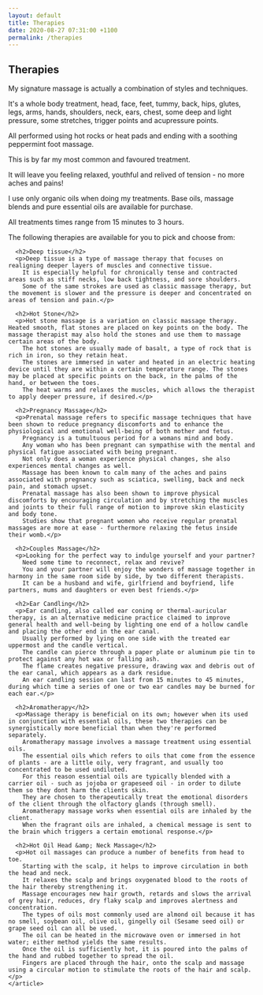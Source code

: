 ```yaml
---
layout: default
title: Therapies
date: 2020-08-27 07:31:00 +1100
permalink: /therapies
---
```


<section>
  <div class="bg">
    <h1>Therapies</h1>
    <article>
      <p>My signature massage is actually a combination of styles and techniques.</p>
      <p>It's a whole body treatment, head, face, feet, tummy, back, hips, glutes, legs, arms, hands, shoulders, neck, ears, chest, some deep and light pressure, some stretches, trigger points and acupressure points.</p>
      <p>All performed using hot rocks or heat pads and ending with a soothing peppermint foot massage.</p>
      <p>This is by far my most common and favoured treatment.</p>
      <p>It will leave you feeling relaxed, youthful and relived of tension - no more aches and pains!</p>
      <p>I use only organic oils when doing my treatments. Base oils, massage blends and pure essential oils are available for purchase.</p>
      <p>All treatments times range from 15 minutes to 3 hours.</p>
      <p>The following therapies are available for you to pick and choose from:</p>

      <h2>Deep tissue</h2>
      <p>Deep tissue is a type of massage therapy that focuses on realigning deeper layers of muscles and connective tissue.
        It is especially helpful for chronically tense and contracted areas such as stiff necks, low back tightness, and sore shoulders.
        Some of the same strokes are used as classic massage therapy, but the movement is slower and the pressure is deeper and concentrated on areas of tension and pain.</p>

      <h2>Hot Stone</h2>
      <p>Hot stone massage is a variation on classic massage therapy. Heated smooth, flat stones are placed on key points on the body. The massage therapist may also hold the stones and use them to massage certain areas of the body.
        The hot stones are usually made of basalt, a type of rock that is rich in iron, so they retain heat.
        The stones are immersed in water and heated in an electric heating device until they are within a certain temperature range. The stones may be placed at specific points on the back, in the palms of the hand, or between the toes.
        The heat warms and relaxes the muscles, which allows the therapist to apply deeper pressure, if desired.</p>

      <h2>Pregnancy Massage</h2>
      <p>Prenatal massage refers to specific massage techniques that have been shown to reduce pregnancy discomforts and to enhance the physiological and emotional well-being of both mother and fetus.
        Pregnancy is a tumultuous period for a womans mind and body.
        Any woman who has been pregnant can sympathise with the mental and physical fatigue associated with being pregnant.
        Not only does a woman experience physical changes, she also experiences mental changes as well.
        Massage has been known to calm many of the aches and pains associated with pregnancy such as sciatica, swelling, back and neck pain, and stomach upset.
        Prenatal massage has also been shown to improve physical discomforts by encouraging circulation and by stretching the muscles and joints to their full range of motion to improve skin elasticity and body tone.
        Studies show that pregnant women who receive regular prenatal massages are more at ease - furthermore relaxing the fetus inside their womb.</p>

      <h2>Couples Massage</h2>
      <p>Looking for the perfect way to indulge yourself and your partner?
        Need some time to reconnect, relax and revive?
        You and your partner will enjoy the wonders of massage together in harmony in the same room side by side, by two different therapists.
        It can be a husband and wife, girlfriend and boyfriend, life partners, mums and daughters or even best friends.</p>

      <h2>Ear Candling</h2>
      <p>Ear candling, also called ear coning or thermal-auricular therapy, is an alternative medicine practice claimed to improve general health and well-being by lighting one end of a hollow candle and placing the other end in the ear canal.
        Usually performed by lying on one side with the treated ear uppermost and the candle vertical.
        The candle can pierce through a paper plate or aluminum pie tin to protect against any hot wax or falling ash.
        The flame creates negative pressure, drawing wax and debris out of the ear canal, which appears as a dark residue.
        An ear candling session can last from 15 minutes to 45 minutes, during which time a series of one or two ear candles may be burned for each ear.</p>

      <h2>Aromatherapy</h2>
      <p>Massage therapy is beneficial on its own; however when its used in conjunction with essential oils, these two therapies can be synergistically more beneficial than when they're performed separately.
        Aromatherapy massage involves a massage treatment using essential oils.
        The essential oils which refers to oils that come from the essence of plants - are a little oily, very fragrant, and usually too concentrated to be used undiluted.
        For this reason essential oils are typically blended with a carrier oil - such as jojoba or grapeseed oil - in order to dilute them so they dont harm the clients skin.
        They are chosen to therapeutically treat the emotional disorders of the client through the olfactory glands (through smell).
        Aromatherapy massage works when essential oils are inhaled by the client.
        When the fragrant oils are inhaled, a chemical message is sent to the brain which triggers a certain emotional response.</p>

      <h2>Hot Oil Head &amp; Neck Massage</h2>
      <p>Hot oil massages can produce a number of benefits from head to toe.
        Starting with the scalp, it helps to improve circulation in both the head and neck.
        It relaxes the scalp and brings oxygenated blood to the roots of the hair thereby strengthening it.
        Massage encourages new hair growth, retards and slows the arrival of grey hair, reduces, dry flaky scalp and improves alertness and concentration.
        The types of oils most commonly used are almond oil because it has no smell, soybean oil, olive oil, gingelly oil (Sesame seed oil) or grape seed oil can all be used.
        The oil can be heated in the microwave oven or immersed in hot water; either method yields the same results.
        Once the oil is sufficiently hot, it is poured into the palms of the hand and rubbed together to spread the oil.
        Fingers are placed through the hair, onto the scalp and massage using a circular motion to stimulate the roots of the hair and scalp.</p>
    </article>
  </div>
</section>

